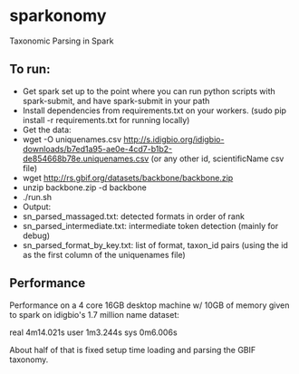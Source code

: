# sparkonomy
Taxonomic Parsing in Spark

## To run:
* Get spark set up to the point where you can run python scripts with spark-submit, and have spark-submit in your path
* Install dependencies from requirements.txt on your workers. (sudo pip install -r requirements.txt for running locally)
* Get the data:
 * wget -O uniquenames.csv http://s.idigbio.org/idigbio-downloads/b7ed1a95-ae0e-4cd7-b1b2-de854668b78e.uniquenames.csv (or any other id, scientificName csv file)
 * wget http://rs.gbif.org/datasets/backbone/backbone.zip
 * unzip backbone.zip -d backbone
* ./run.sh
* Output:
 * sn_parsed_massaged.txt: detected formats in order of rank
 * sn_parsed_intermediate.txt: intermediate token detection (mainly for debug)
 * sn_parsed_format_by_key.txt: list of format, taxon_id pairs (using the id as the first column of the uniquenames file)

## Performance

Performance on a 4 core 16GB desktop machine w/ 10GB of memory given to spark on idigbio's 1.7 million name dataset:

real    4m14.021s
user    1m3.244s
sys 0m6.006s

About half of that is fixed setup time loading and parsing the GBIF taxonomy.